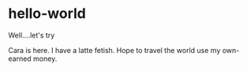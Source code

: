 # hello-world
Well....let's try

Cara is here.
I have a latte fetish.
Hope to travel the world use my own-earned money.
